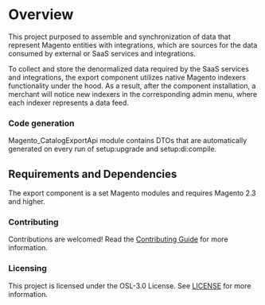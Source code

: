 # Overview
This project purposed to assemble and synchronization of data that represent Magento entities with integrations,
which are sources for the data consumed by external or SaaS services and integrations.

To collect and store the denormalized data required by the SaaS services and integrations,
the export component utilizes native Magento indexers functionality under the hood.
As a result, after the component installation,
a merchant will notice new indexers in the corresponding admin menu,
where each indexer represents a data feed.

### Code generation
Magento_CatalogExportApi module contains DTOs that are automatically generated on every run of setup:upgrade and setup:di:compile. 

## Requirements and Dependencies
The export component is a set Magento modules and requires Magento 2.3 and higher.

### Contributing
Contributions are welcomed! Read the [Contributing Guide](./CONTRIBUTING.md) for more information.

### Licensing
This project is licensed under the OSL-3.0 License. See [LICENSE](./LICENSE.md) for more information. 
